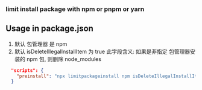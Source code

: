 ### limit install package with npm or pnpm or yarn

## Usage in package.json

1. 默认 包管理器 是 npm
1. 默认 isDeleteIllegalInstallItem 为 true 此字段含义: 如果是非指定 包管理器安装的 npm 包, 则删除 node_modules

```json
  "scripts": {
    "preinstall": "npx limitpackageinstall npm isDeleteIllegalInstallItem=true"
  }
```
